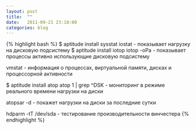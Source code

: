 ```yaml
---
layout: post
title:  ""
date:   2011-09-21 23:18:00
categories: blog
---
```


{% highlight bash %}
$ aptitude install sysstat
iostat - показывает нагрузку на дисковую подсистему
$ aptitude install iotop
iotop -oPa - показывает процессы активно использующие дисковую подсистему

vmstat - информация о процессах, виртуальной памяти, дисках и процессорной активности

$ aptitude install atop
atop 1 | grep ^DSK - мониторинг в режиме реального времени нагрузки на диски

atopsar -d - покажет нагрузки на диски за последние сутки

hdparm -tT /dev/sda - тестирование производительности винчестера
{% endhighlight %}

